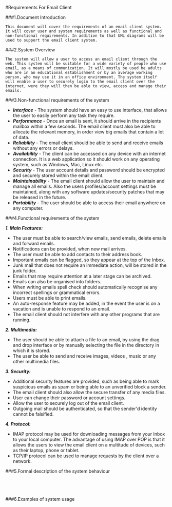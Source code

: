 #Requirements For Email Client

###1.Document Introduction  
```  
This document will cover the requirements of an email client system. It will cover user and system requirements as well as functional and non-functional requirements. In addition to that UML diagrams will be used to support the email client system. 

```  
###2.System	Overview

```  
The system will allow a user to access an email client through the web. This system will be suitable for a wide variety of people who use email, as a means of communication. It will mostly be used be adults who are in an educational establishment or by an average working person, who may use it in an office environment. The system itself will enable a user to securely login to the email client over the internet, were they will then be able to view, access and manage their emails. 
```


###3.Non-functional	requirements of	the	system
  
- **_Interface_** - The system should have an easy to use interface, that allows the user to easily perform any task they require.  
- **_Performance_** - Once an email is sent, it should arrive in the recipients mailbox within a few seconds. The email client must also be able to allocate the relevant memory, in order view big emails that contain a lot of data.
- **_Reliability_** - The email client should be able to send and receive emails without any errors or delays.
- **_Availability_** - The client can be accessed on any device with an internet connection. It is a web application so it should work on any operating system, such as Windows, Mac, Linux etc. 
- **_Security_** - The user account details and password should be encrypted and securely stored within the email client. 
- **_Maintainability_** - The email client should allow the user to maintain and manage all emails. Also the users profiles/account settings must be maintained, along with any software updates/security patches that may be released in the future. 
- **_Portability_** - The user should be able to access their email anywhere on any computer. 


 


###4.Functional requirements of	the	system


**_1. Main Features:_**
- The user must be able to search/view emails, send emails, delete emails and forward emails.
- Notifications can be provided, when new mail arrives. 
- The user must be able to add contacts to their address book. 
- Important emails can be flagged, so they appear at the top of the Inbox.
- Junk mail that does not require an immediate action, will be stored in the junk folder.
- Emails that may require attention at a later stage can be archived.
- Emails can also be organised into folders.
- When writing emails spell check should automatically recognise any incorrect spellings or grammatical errors. 
- Users must be able to print emails.
- An auto-response feature may be added, in the event the user is on a vacation and is unable to respond to an email. 
- The email client should not interfere with any other programs that are running. 

**_2. Multimedia:_**
- The user should be able to attach a file to an email, by using the drag and drop interface or by manually selecting the file in the directory in which it is stored. 
- The user be able to send and receive images, videos , music or any other multimedia files.  
 
**_3. Security:_**
- Additional security features are provided, such as being able to mark suspicious emails as spam or being able to an unverified block a sender. 
- The email client should also allow the secure transfer of any media files.
- User can change their password or account settings.
- Allow the user to securely log out of the email client.
- Outgoing mail should be authenticated, so that the sender'd identity cannot be falsified. 
  
**_4. Protocol:_**
- IMAP protocol may be used for downloading messages from your Inbox to your local computer. The advantage of using IMAP over POP is that it allows the users to view the email client on a multitude of devices, such as their laptop, phone or tablet. 
- TCP/IP protocol can be used to manage requests by the client over a network. 





###5.Formal	description	of the system behaviour
```  
 
 
 

```
###6.Examples of system	usage
```  
 
 
 

```